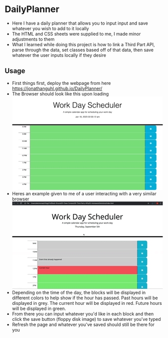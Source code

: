 # DailyPlanner
- Here I have a daily planner that allows you to input input and save whatever you wish to add to it locally
- The HTML and CSS sheets were supplied to me, I made minor adjustments to them
- What I learned while doing this project is how to link a Third Part API, parse through the data, set classes based off of that data, then save whatever the user inputs locally if they desire

## Usage 
- First things first, deploy the webpage from here https://jonathanguhl.github.io/DailyPlanner/
- The Browser should look like this upon loading 
    ![MyImage](Assets/screencapture-file-Users-jonguhl-Desktop-bootcamp-DailyPlanner-index-html-2023-01-18-02_00_11.jpg)
- Heres an example given to me of a user interacting with a very similar browser 
    ![MyImage](Assets/05-third-party-apis-homework-demo.gif)
- Depending on the time of the day, the blocks will be displayed in different colors to help show if the hour has passed. Past hours will be displayed in grey. The current hour will be displayed in red. Future hours will be displayed in green.
- From there you can input whatever you'd like in each block and then click the save button (floppy disk image) to save whatever you've typed
- Refresh the page and whatever you've saved should still be there for you
